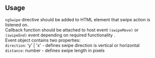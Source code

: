## Usage

`ngSwipe` directive should be added to HTML element that swipe action is listened on.<br />
Callback function should be attached to host event `(swipeMove)` or `(swipeEnd)` event depending on required functionality
.<br />
Event object contains two properties:<br />
`direction`: 'y' | 'x'  - defines swipe direction is vertical or horizontal<br />
`distance`: number - defines swipe length in pixels
